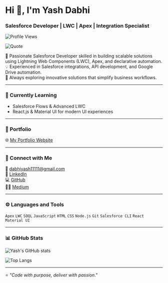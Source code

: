 # Hi 👋, I'm Yash Dabhi
### Salesforce Developer | LWC | Apex | Integration Specialist

![Profile Views](https://komarev.com/ghpvc/?username=yashdabhi1&label=Profile%20views&color=0e75b6&style=flat)

![Quote](https://quotes-github-readme.vercel.app/api?type=horizontal&theme=radical)

🚀 Passionate Salesforce Developer skilled in building scalable solutions using Lightning Web Components (LWC), Apex, and declarative automation.  
💡 Experienced in Salesforce integrations, API development, and Google Drive automation.  
🎯 Always exploring innovative solutions that simplify business workflows.

---

### 🧠 Currently Learning
- Salesforce Flows & Advanced LWC  
- React.js & Material UI for modern UI experiences

---

### 💼 Portfolio
🌐 [My Portfolio Website](https://yashdabhi.vercel.app)

---

### 💬 Connect with Me
📧 [dabhiyash11111@gmail.com](mailto:dabhiyash11111@gmail.com)   
💼 [LinkedIn](https://www.linkedin.com/in/yash-dabhi1/)  
💻 [GitHub](https://github.com/yashdabhi1)  
🧑‍💻 [Medium](https://yashdabhi.medium.com/)

---

### ⚙️ Languages and Tools
`Apex` `LWC` `SOQL` `JavaScript` `HTML` `CSS` `Node.js` `Git` `Salesforce CLI` `React` `Material UI`

---

### 📊 GitHub Stats
![Yash's GitHub stats](https://github-readme-stats.vercel.app/api?username=yashdabhi1&show_icons=true&theme=radical)

![Top Langs](https://github-readme-stats.vercel.app/api/top-langs/?username=yashdabhi1&layout=compact&theme=radical)

---

⭐ *"Code with purpose, deliver with passion."*
